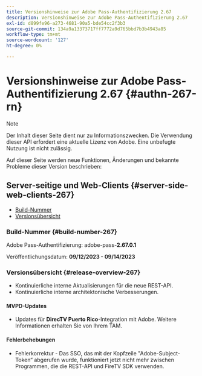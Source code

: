 ```yaml
---
title: Versionshinweise zur Adobe Pass-Authentifizierung 2.67
description: Versionshinweise zur Adobe Pass-Authentifizierung 2.67
exl-id: d899fe96-a273-4681-90a5-bde54cc2f3b3
source-git-commit: 134a9a13373717ff7772a9d765bbd7b3b4943a85
workflow-type: tm+mt
source-wordcount: '127'
ht-degree: 0%

---
```


# Versionshinweise zur Adobe Pass-Authentifizierung 2.67 {#authn-267-rn}

>[!NOTE]
>
>Der Inhalt dieser Seite dient nur zu Informationszwecken. Die Verwendung dieser API erfordert eine aktuelle Lizenz von Adobe. Eine unbefugte Nutzung ist nicht zulässig.

Auf dieser Seite werden neue Funktionen, Änderungen und bekannte Probleme dieser Version beschrieben:

## Server-seitige und Web-Clients {#server-side-web-clients-267}

* [Build-Nummer](#build-number-267)
* [Versionsübersicht](#release-overview-267)

### Build-Nummer {#build-number-267}

Adobe Pass-Authentifizierung: adobe-pass-**2.67.0.1**

Veröffentlichungsdatum: **09/12/2023 - 09/14/2023**

### Versionsübersicht {#release-overview-267}

* Kontinuierliche interne Aktualisierungen für die neue REST-API.
* Kontinuierliche interne architektonische Verbesserungen.

#### MVPD-Updates

* Updates für **DirecTV Puerto Rico**-Integration mit Adobe. Weitere Informationen erhalten Sie von Ihrem TAM.

#### Fehlerbehebungen

* Fehlerkorrektur - Das SSO, das mit der Kopfzeile &quot;Adobe-Subject-Token“ abgerufen wurde, funktioniert jetzt nicht mehr zwischen Programmen, die die REST-API und FireTV SDK verwenden.
